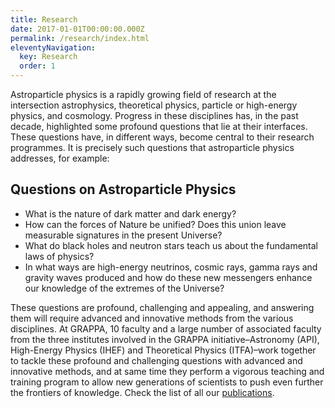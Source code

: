 ```yaml
---
title: Research
date: 2017-01-01T00:00:00.000Z
permalink: /research/index.html
eleventyNavigation:
  key: Research
  order: 1
---
```

Astroparticle physics is a rapidly growing field of research at the intersection astrophysics, theoretical physics, particle or high-energy physics, and cosmology. Progress in these disciplines has, in the past decade, highlighted some profound questions that lie at their interfaces. These questions have, in different ways, become central to their research programmes. It is precisely such questions that astroparticle physics addresses, for example:

## Questions on Astroparticle Physics

- What is the nature of dark matter and dark energy?
- How can the forces of Nature be unified? Does this union leave measurable signatures in the present Universe?
- What do black holes and neutron stars teach us about the fundamental laws of physics?
- In what ways are high-energy neutrinos, cosmic rays, gamma rays and gravity waves produced and how do these new messengers enhance our knowledge of the extremes of the Universe?

These questions are profound, challenging and appealing, and answering them will require advanced and innovative methods from the various disciplines.
At GRAPPA, 10 faculty and a large number of associated faculty from the three institutes involved in the GRAPPA initiative–Astronomy (API), High-Energy Physics (IHEF) and Theoretical Physics (ITFA)–work together to tackle these profound and challenging questions with advanced and innovative methods, and at same time they perform a vigorous teaching and training program to allow new generations of scientists to push even further the frontiers of knowledge.
Check the list of all our [publications](https://inspirehep.net/search?ln=en&ln=en&p=find+ea+ando%2C+shin%27ichiro+or+berge%2C+david+or+bertone%2C+gianfranco+or+decowski%2C+patrick+or+freivogel%2C+ben+or+vink%2C+jacco+or+bentvelsen%2C+stan+or+colijn%2C+auke-pieter+or+de+boer%2C+jan+or+de+jong%2C+paul+or+kooijman%2C+paul+or+laenen%2C+eric+or+markoff%2C+sera+or+van+der+klis%2C+michiel+or+van+der+schaar%2C+jan-pieter+or+verlinde%2C+erik+or+watts%2C+anna+or+wijers%2C+ralph+or+wIjnands%2C+rudy+or+brown%2C+andrew+or+balzer%2C+arnim+or+calore%2C+francesca+or+lovell%2C+mark+or+salek%2C+david+or+tunnell%2C+christopher+or+weniger%2C+christoph+or+zandanel%2C+fabio+or+brian%2C+mark+or+diamanti%2C+roberta+or+dimitrakopoulos%2C+fotis+or+feyereisen%2C+michael+or+liem%2C+sebastian+or+sabato%2C+gabriele+or+silverwood%2C+hamish+or+tisani%2C+andrea+or+wiechers%2C+michael+or+breur%2C+sander+or+bartels%2C+richard+or+mccabe%2C+christopher+or+bozorgnia%2C+nassim+or+klop%2C+niki%2C+or+fornasa%2C+mattia+or+krishnamurthy%2C+suraj+or+simoni%2C+rachel%2C+or+crumley%2C+patrick+or+stephan%2C+maurice+or+aalbers%2C+jelle+or+hogenbrik%2C+erik+or+edwards%2C+thomas+or+storm%2C+emma+or+gaggero%2C+daniele+or+krauss%2C+felicia+or+baumann%2C+daniel&of=hb&action_search=Search&sf=earliestdate&so=d&rm=&rg=25&sc=0).
